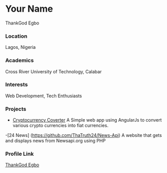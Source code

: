 # Your Name
ThankGod Egbo

### Location

Lagos, Nigeria

### Academics

Cross River University of Technology, Calabar

### Interests

Web Development, Tech Enthusiasts

### Projects

- [Cryptocurrency Coverter](https://github.com/ThaTruth24/Crypto-converter) A Simple web app using AngularJs to  convert various crypto currencies into fiat currencies.

-[24 News] (https://github.com/ThaTruth24/News-Api) A website that gets and displays news from Newsapi.org using PHP

### Profile Link

[ThankGod Egbo](https://github.com/ThaTruth24)